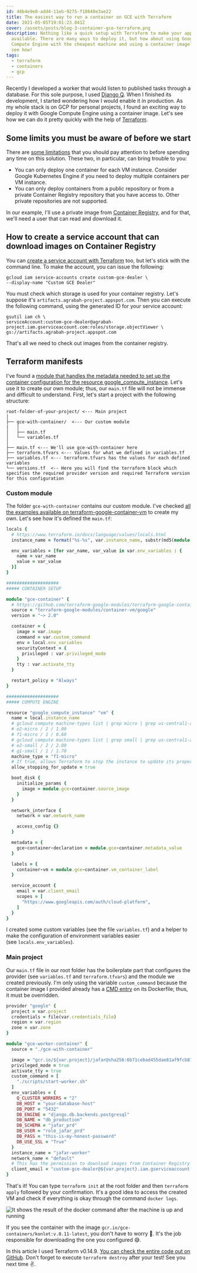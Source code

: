 ```yaml
---
id: 48b4e9e0-add4-11eb-9275-f18640e3ae22
title: The easiest way to run a container on GCE with Terraform
date: 2021-05-05T19:01:23.041Z
cover: /assets/posts/blog-3-container-gce-terraform.png
description: Nothing like a quick setup with Terraform to make your application
  available. There are many ways to deploy it, but how about using Google
  Compute Engine with the cheapest machine and using a container image? Let's
  see how!
tags:
  - terraform
  - containers
  - gcp
---
```

Recently I developed a worker that would listen to published tasks through a database. For this sole purpose, I used [Django Q](https://django-q.readthedocs.io/en/latest/). When I finished its development, I started wondering how I would enable it in production. As my whole stack is on GCP for personal projects, I found an exciting way to deploy it with Google Compute Engine using a container image. Let's see how we can do it pretty quickly with the help of [Terraform](https://github.com/hashicorp/terraform).

## Some limits you must be aware of before we start

There are [some limitations](https://cloud.google.com/compute/docs/containers/deploying-containers#limitations) that you should pay attention to before spending any time on this solution. These two, in particular, can bring trouble to you:

* You can only deploy one container for each VM instance. Consider Google Kubernetes Engine if you need to deploy multiple containers per VM instance.
* You can only deploy containers from a public repository or from a private Container Registry repository that you have access to. Other private repositories are not supported.

In our example, I'll use a private image from [Container Registry](https://cloud.google.com/container-registry), and for that, we'll need a user that can read and download it.

## How to create a service account that can download images on Container Registry

You can [create a service account with Terraform](https://registry.terraform.io/providers/hashicorp/google/latest/docs/resources/google_service_account) too, but let's stick with the command line. To make the account, you can issue the following:

```shell
gcloud iam service-accounts create custom-gce-dealer \
--display-name "Custom GCE Dealer"
```

You must check which storage is used for your container registry. Let's suppose it's `artifacts.agrabah-project.appspot.com`. Then you can execute the following command, using the generated ID for your service account:

```shell
gsutil iam ch \
serviceAccount:custom-gce-dealer@agrabah-project.iam.gserviceaccount.com:roles/storage.objectViewer \
gs://artifacts.agrabah-project.appspot.com
```

That's all we need to check out images from the container registry.

## Terraform manifests

I've found a [module that handles the metadata needed to set up the container configuration for the resource google_compute_instance](https://github.com/terraform-google-modules/terraform-google-container-vm). Let's use it to create our own module; thus, our `main.tf` file will not be immense and difficult to understand. First, let's start a project with the following structure:

```
root-folder-of-your-project/ <--- Main project
│
├── gce-with-container/  <--- Our custom module
|   |
│   ├── main.tf
│   └── variables.tf
│
├── main.tf <--- We'll use gce-with-container here
├── terraform.tfvars <--- Values for what we defined in variables.tf
├── variables.tf <--- terraform.tfvars has the values for each defined variables
└── versions.tf  <-- Here you will find the terraform block which specifies the required provider version and required Terraform version for this configuration
```

### Custom module

The folder `gce-with-container` contains our custom module. I've checked [all the examples available on terraform-google-container-vm](https://github.com/terraform-google-modules/terraform-google-container-vm/tree/5e69eafaaaa8302c5732799e32d1da5c17b7b285/examples) to create my own. Let's see how it's defined the `main.tf`:

```ruby
locals {
  # https://www.terraform.io/docs/language/values/locals.html
  instance_name = format("%s-%s", var.instance_name, substr(md5(module.gce-container.container.image), 0, 8))

  env_variables = [for var_name, var_value in var.env_variables : {
    name = var_name
    value = var_value
  }]
}

####################
##### CONTAINER SETUP

module "gce-container" {
  # https://github.com/terraform-google-modules/terraform-google-container-vm
  source = "terraform-google-modules/container-vm/google"
  version = "~> 2.0"

  container = {
    image = var.image
    command = var.custom_command
    env = local.env_variables
    securityContext = {
      privileged : var.privileged_mode
    }
    tty : var.activate_tty
  }

  restart_policy = "Always"
}

####################
##### COMPUTE ENGINE

resource "google_compute_instance" "vm" {
  name = local.instance_name
  # gcloud compute machine-types list | grep micro | grep us-central1-a
  # e2-micro / 2 / 1.00
  # f1-micro / 1 / 0.60
  # gcloud compute machine-types list | grep small | grep us-central1-a
  # e2-small / 2 / 2.00
  # g1-small / 1 / 1.70
  machine_type = "f1-micro"
  # If true, allows Terraform to stop the instance to update its properties.
  allow_stopping_for_update = true

  boot_disk {
    initialize_params {
      image = module.gce-container.source_image
    }
  }

  network_interface {
    network = var.network_name

    access_config {}
  }

  metadata = {
    gce-container-declaration = module.gce-container.metadata_value
  }

  labels = {
    container-vm = module.gce-container.vm_container_label
  }

  service_account {
    email = var.client_email
    scopes = [
      "https://www.googleapis.com/auth/cloud-platform",
    ]
  }
}
```

I created some custom variables (see the file `variables.tf`) and a helper to make the configuration of environment variables easier (see `locals.env_variables`).

### Main project

Our `main.tf` file in our root folder has the boilerplate part that configures the provider (see `variables.tf` and `terraform.tfvars`) and the module we created previously. I'm only using the variable `custom_command` because the container image I provided already has a [CMD entry](https://docs.docker.com/engine/reference/builder/#cmd) on its Dockerfile; thus, it must be overridden.

```ruby
provider "google" {
  project = var.project
  credentials = file(var.credentials_file)
  region = var.region
  zone = var.zone
}

module "gce-worker-container" {
  source = "./gce-with-container"

  image = "gcr.io/${var.project}/jafar@sha256:6b71cebad455dae81af9fcb87a4c8b5bca2c2b6b2c09cec21756acd0f1ae7cec"
  privileged_mode = true
  activate_tty = true
  custom_command = [
    "./scripts/start-worker.sh"
  ]
  env_variables = {
    Q_CLUSTER_WORKERS = "2"
    DB_HOST = "your-database-host"
    DB_PORT = "5432"
    DB_ENGINE = "django.db.backends.postgresql"
    DB_NAME = "db_production"
    DB_SCHEMA = "jafar_prd"
    DB_USER = "role_jafar_prd"
    DB_PASS = "this-is-my-honest-password"
    DB_USE_SSL = "True"
  }
  instance_name = "jafar-worker"
  network_name = "default"
  # This has the permission to download images from Container Registry
  client_email = "custom-gce-dealer@${var.project}.iam.gserviceaccount.com"
}
```

That's it! You can type `terraform init` at the root folder and then `terraform apply` followed by your confirmation. It's a good idea to access the created VM and check if everything is okay through the command `docker logs`.

![It shows the result of the docker command after the machine is up and running](/assets/posts/blog-3-image-1.png "Container running properly")

If you see the container with the image `gcr.io/gce-containers/konlet:v.0.11-latest`, you don't have to worry 👀. It's the job responsible for downloading the one you configured 😅.

In this article I used Terraform v0.14.9. [You can check the entire code out on GitHub](https://github.com/willianantunes/tutorials/tree/master/2021/05/gce-container-terraform). Don't forget to execute `terraform destroy` after your test! See you next time ✌.
